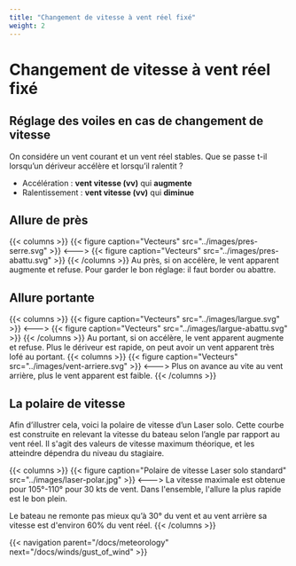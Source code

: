 ```yaml
---
title: "Changement de vitesse à vent réel fixé"
weight: 2
---
```


# Changement de vitesse à vent réel fixé

## Réglage des voiles en cas de changement de vitesse

On considére un vent courant et un vent réel stables.
Que se passe t-il lorsqu’un dériveur accélère et lorsqu’il ralentit ?

- Accélération : **vent vitesse (vv)** qui **augmente**
- Ralentissement : **vent vitesse (vv)** qui **diminue**

## Allure de près

{{< columns >}}
{{< figure caption="Vecteurs" src="../images/pres-serre.svg" >}}
<--->
{{< figure caption="Vecteurs" src="../images/pres-abattu.svg" >}}
{{< /columns >}}
Au près, si on accélère, le vent apparent augmente et refuse.
Pour garder le bon réglage: il faut border ou abattre.

## Allure portante

{{< columns >}}
{{< figure caption="Vecteurs" src="../images/largue.svg" >}}
<--->
{{< figure caption="Vecteurs" src="../images/largue-abattu.svg" >}}
{{< /columns >}}
Au portant, si on accélère, le vent apparent augmente et refuse.
Plus le dériveur est rapide, on peut avoir un vent apparent très lofé au portant.
{{< columns >}}
{{< figure caption="Vecteurs" src="../images/vent-arriere.svg" >}}
<--->
Plus on avance au vite au vent arrière, plus le vent apparent est faible.
{{< /columns >}}

## La polaire de vitesse

Afin d’illustrer cela, voici la polaire de vitesse d’un Laser solo.
Cette courbe est construite en relevant la vitesse du bateau selon l’angle par rapport au vent réel.
Il s'agit des valeurs de vitesse maximum théorique, et les atteindre dépendra du niveau du stagiaire.

{{< columns >}}
{{< figure caption="Polaire de vitesse Laser solo standard" src="../images/laser-polar.jpg" >}}
<--->
La vitesse maximale est obtenue pour 105°-110° pour 30 kts de vent.
Dans l'ensemble, l'allure la plus rapide est le bon plein.

Le bateau ne remonte pas mieux qu’à 30° du vent et au vent arrière sa vitesse est d'environ 60% du vent réel.
{{< /columns >}}

{{< navigation parent="/docs/meteorology" next="/docs/winds/gust_of_wind" >}}

